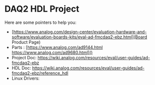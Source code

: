 # DAQ2 HDL Project

Here are some pointers to help you:
  * [https://www.analog.com/design-center/evaluation-hardware-and-software/evaluation-boards-kits/eval-ad-fmcdaq2-ebz.html](Board Product Page)
  * Parts : [https://www.analog.com/ad9144.html \
			https://www.analog.com/ad9680.html]()
  * Project Doc: https://wiki.analog.com/resources/eval/user-guides/ad-fmcdaq2-ebz
  * HDL Doc: https://wiki.analog.com/resources/eval/user-guides/ad-fmcdaq2-ebz/reference_hdl
  * Linux Drivers:
